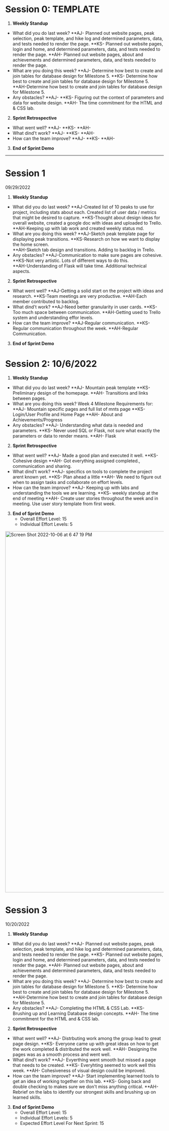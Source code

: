 # Session 0: TEMPLATE

1. **Weekly Standup**
  * What did you do last week?
    **AJ- Planned out website pages, peak selection, peak template, and hike log and determined parameters, data, and tests needed to render the page.
    **KS- Planned out website pages, login and home, and determined parameters, data, and tests needed to render the page.
    **AH- Planned out website pages, about and achievements and determined parameters, data, and tests needed to render the page.
  * What are you doing this week?
    **AJ- Determine how best to create and join tables for database design for Milestone 5.
    **KS- Determine how best to create and join tables for database design for Milestone 5.
    **AH-Determine how best to create and join tables for database design for Milestone 5.
  * Any obstacles?
    **AJ- 
    **KS- Figuring out the context of parameters and data for website design.
    **AH- The time commitment for the HTML and & CSS lab.  
    
2. **Sprint Retrospective**
  * What went well?
    **AJ-
    **KS-
    **AH-
  * What dind't work?
    **AJ-
    **KS-
    **AH-
  * How can the team improve?
    **AJ-
    **KS-
    **AH-

3. **End of Sprint Demo**
___

# Session 1
09/29/2022

1. **Weekly Standup**
  * What did you do last week?
    **AJ-Created list of 10 peaks to use for project, including stats about each.  Created list of user data / metrics that might be desired to capture.
    **KS-Thought about design ideas for overall website, created a google doc with ideas and uploaded to Trello.
    **AH-Keeping up with lab work and created weekly status md.
  * What are you doing this week?
    **AJ-Sketch peak template page for displaying peak transitions.
    **KS-Research on how we want to display the home screen.  
    **AH-Sketch tab design and transitions.  Adding to backlog in Trello.
  * Any obstacles?
    **AJ-Communication to make sure pages are cohesive.
    **KS-Not very artistic.  Lots of different ways to do this.  
    **AH-Understanding of Flask will take time.  Additional technical aspects.
    
2. **Sprint Retrospective**
  * What went well?
    **AJ-Getting a solid start on the project with ideas and research.
    **KS-Team meetings are very productive.
    **AH-Each member contributed to backlog. 
  * What dind't work?
    **AJ-Need better granularity in user cards.
    **KS-Too much space between communication.
    **AH-Getting used to Trello system and understanding effor levels.
  * How can the team improve?
    **AJ-Regular communication.
    **KS-Regular communication throughout the week.
    **AH-Regular Communication.
  
3. **End of Sprint Demo**

# Session 2: 10/6/2022

1. **Weekly Standup**
  * What did you do last week?
    **AJ- Mountain peak template
    **KS- Preliminary design of the homepage.
    **AH- Transitions and links between pages.
  * What are you doing this week?
       Week 4 Milestone Requirements for:
    **AJ- Mountain specific pages and full list of mnts page
    **KS- Login/User Profile and Home Page
    **AH- About and Achievements/Progress
  * Any obstacles?
    **AJ- Understanding what data is needed and parameters.
    **KS- Never used SQL or Flask, not sure what exactly the parameters or data to render means.
    **AH- Flask
    
2. **Sprint Retrospective**
  * What went well?
    **AJ- Made a good plan and executed it well.
    **KS- Cohesive design
    **AH- Got everything assigned completed., communication and sharing.
  * What dind't work?
    **AJ- specifics on tools to complete the project arent known yet.
    **KS- Plan ahead a little
    **AH- We need to figure out when to assign tasks and collaborate on effort levels.
  * How can the team improve?
    **AJ- Keeping up with labs and understanding the tools we are learning.
    **KS- weekly standup at the end of meeting
    **AH- Create user stories throughout the week and in meeting. Use user story template from first week.

3. **End of Sprint Demo**
   * Overall Effort Level: 15
   * Individual Effort Levels: 5
<img width="1145" alt="Screen Shot 2022-10-06 at 6 47 19 PM" src="https://user-images.githubusercontent.com/112372198/194443237-eec50941-4e49-4e5b-9226-3f048a100c1b.png">

# Session 3
10/20/2022

1. **Weekly Standup**
  * What did you do last week?
    **AJ- Planned out website pages, peak selection, peak template, and hike log and determined parameters, data, and tests needed to render the page.
    **KS- Planned out website pages, login and home, and determined parameters, data, and tests needed to render the page.
    **AH- Planned out website pages, about and achievements and determined parameters, data, and tests needed to render the page.
  * What are you doing this week?
    **AJ- Determine how best to create and join tables for database design for Milestone 5.
    **KS- Determine how best to create and join tables for database design for Milestone 5.
    **AH-Determine how best to create and join tables for database design for Milestone 5.
  * Any obstacles?
    **AJ- Completing the HTML & CSS Lab.
    **KS- Brushing up and Learning Database design concepts.
    **AH- The time commitment for the HTML and & CSS lab.  
    
2. **Sprint Retrospective**
  * What went well?
    **AJ- Distrbuting work among the group lead to great page design.
    **KS- Everyone came up with great ideas on how to get the work completed & distributed the work well.
    **AH- Designing the pages was as a smooth process and went well.
  * What dind't work?
    **AJ- Evyerthing went smooth but missed a page that needs to be created.
    **KS- Everyhting seemed to work well this week.
    **AH- Cohesiveness of visual design could be improved.
  * How can the team improve?
    **AJ- Start implementing learned tools to get an idea of working together on this lab.
    **KS- Going back and double checking to makes sure we don't miss anything critical.
    **AH- Rebrief on the labs to identify our strongest skills and brushing up on learned skills.

3. **End of Sprint Demo**
   * Overall Effort Level: 15
   * Individual Effort Levels: 5
   * Expected Effort Level For Next Sprint: 15
